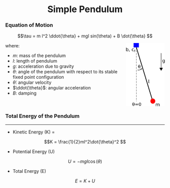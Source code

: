 <div align="center">

#  Simple Pendulum
</div>


### Equation of Motion


```math
\tau = m l^2 \ddot{\theta} + mgl sin(\theta) + B \dot{\theta}  
```

<img align="right" img height="200" src="../docs/pendulum.png" />

where:
* $`m`$: mass of the pendulum
* $`l`$: length of pendulum
* $`g`$: acceleration due to gravity
* $`\theta`$: angle of the pendulum with respect to its stable fixed point configuration
* $`\dot{\theta}`$: angular velocity
* $`\ddot{\theta}`$: angular acceleration
* $`B`$: damping
<br/>

### Total Energy of the Pendulum
-------------------------------------------------------------------- 

* Kinetic Energy (K) = 
```math 
K = \frac{1}{2}ml^2\dot{\theta}^2 
```
* Potential Energy (U) 
```math 
U = - mgl\cos(\theta)
```
* Total Energy (E) 
```math 
E = K + U
```
<br/>
